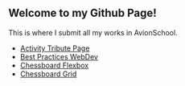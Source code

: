 ## Welcome to my Github Page!

This is where I submit all my works in AvionSchool.

- [Activity Tribute Page](./Activity%20Tribute%20Page/TributePage.html)
- [Best Practices WebDev](./Best%20Practices%20WebDev/Assignment.html)
- [Chessboard Flexbox](./Chessboard%20Flexbox/chessboard.html)
- [Chessboard Grid](./Chessboard%20Grid/gridChess.html)


